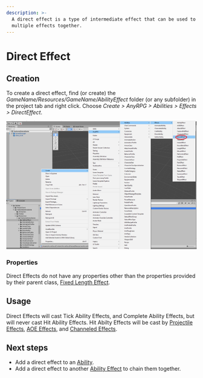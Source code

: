 ```yaml
---
description: >-
  A direct effect is a type of intermediate effect that can be used to chain
  multiple effects together.
---
```


# Direct Effect

## Creation

To create a direct effect, find (or create) the _GameName/Resources/GameName/AbilityEffect_ folder (or any subfolder) in the project tab and right click.  Choose _Create > AnyRPG > Abilities > Effects > DirectEffect_.

![](<../../.gitbook/assets/image (1) (1).png>)

### Properties

Direct Effects do not have any properties other than the properties provided by their parent class, [Fixed Length Effect](./#fixed-length-effect-properties).

## Usage

Direct Effects will cast Tick Ability Effects, and Complete Ability Effects, but will never cast Hit Ability Effects.  Hit Abilty Effects will be cast by [Projectile Effects](projectile-effect.md), [AOE Effects](aoe-effect.md), and [Channeled Effects](channeled-effect.md).

## Next steps

* Add a direct effect to an [Ability](../abilities/).
* Add a direct effect to another [Ability Effect](./) to chain them together.
